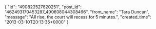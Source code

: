  {
   "id": "490823527620251",
   "post_id": "462493170453287_490608044308466",
   "from_name": "Tara Duncan",
   "message": "All rise, the court will recess for 5 minutes.",
   "created_time": "2013-03-10T20:13:35+0000"
 }
